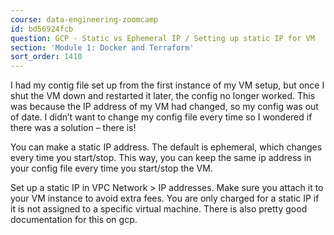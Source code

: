 ```yaml
---
course: data-engineering-zoomcamp
id: bd56924fcb
question: GCP - Static vs Ephemeral IP / Setting up static IP for VM
section: 'Module 1: Docker and Terraform'
sort_order: 1410
---
```


I had my contig file set up from the first instance of my VM setup, but once I shut the VM down and restarted it later, the config no longer worked. This was because the IP address of my VM had changed, so my config was out of date. I didn’t want to change my config file every time so I wondered if there was a solution – there is!

You can make a static IP address. The default is ephemeral, which changes every time you start/stop. This way, you can keep the same ip address in your config file every time you start/stop the VM.

Set up a static IP in VPC Network > IP addresses. Make sure you attach it to your VM instance to avoid extra fees. You are only charged for a static IP if it is not assigned to a specific virtual machine. There is also pretty good documentation for this on gcp.

